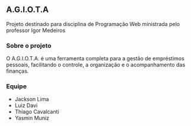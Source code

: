 ## A.G.I.O.T.A 
Projeto destinado para disciplina de Programação Web ministrada pelo professor Igor Medeiros

### Sobre o projeto
O A.G.I.O.T.A. é uma ferramenta completa para a gestão de empréstimos pessoais, facilitando o
controle, a organização e o acompanhamento das finanças.

### Equipe
- Jackson Lima
- Luiz Davi
- Thiago Cavalcanti
- Yasmin Muniz
